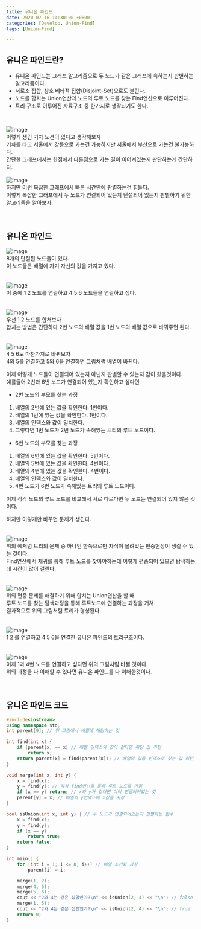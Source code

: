 ```yaml
---
title: 유니온 파인드
date: 2020-07-16 14:30:00 +0800
categories: [Develop, Union-Find]
tags: [Union-Find]

---
```


## 유니온 파인드란?  
- 유니온 파인드는 그래프 알고리즘으로 두 노드가 같은 그래프에 속하는지 판별하는 알고리즘이다.  
- 서로소 집합, 상호 베타적 집합(Disjoint-Set)으로도 불린다.  
- 노드를 합치는 Union연산과 노드의 루트 노드를 찾는 Find연산으로 이루어진다.  
- 트리 구조로 이루어진 자료구조 중 한가지로 생각되기도 한다.  
<br>

![image](/assets/img/postImg/unoin-find/unionfind01.png)  
이렇게 생긴 기차 노선이 있다고 생각해보자  
기차를 타고 서울에서 강릉으로 가는건 가능하지만 서울에서 부산으로 가는건 불가능하다.  
간단한 그래프에서는 한점에서 다른점으로 가는 길이 이어져있는지 판단하는게 간단하다.  
<br>
![image](/assets/img/postImg/unoin-find/unionfind02.png)  
하지만 이런 복잡한 그래프에서 빠른 시간안에 판별하는건 힘들다.  
이렇게 복잡한 그래프에서 두 노드가 연결되어 있는지 단절되어 있는지 판별하기 위한 알고리즘을 알아보자.  
<br><br>

## 유니온 파인드  
![image](/assets/img/postImg/unoin-find/unionfind03.png)  
8개의 단절된 노드들이 있다.  
이 노드들은 배열에 자기 자신의 값을 가지고 있다.  
<br><br>
![image](/assets/img/postImg/unoin-find/unionfind04.png)  
이 중에 1 2 노드를 연결하고 4 5 6 노드들을 연결하고 싶다.  
<br><br>
![image](/assets/img/postImg/unoin-find/unionfind05.png)  
우선 1 2 노드를 합쳐보자  
합치는 방법은 간단하다 2번 노드의 배열 값을 1번 노드의 배열 값으로 바꿔주면 된다.  
<br><br>
![image](/assets/img/postImg/unoin-find/unionfind06.png)  
4 5 6도 마찬가지로 바꿔보자  
4와 5를 연결하고 5와 6을 연결하면 그림처럼 배열이 바뀐다.  

이제 어떻게 노드들이 연결되어 있는지 아닌지 판별할 수 있는지 감이 왔을것이다.  
예를들어 2번과 6번 노드가 연결되어 있는지 확인하고 싶다면  

- 2번 노드의 부모를 찾는 과정
1. 배열의 2번에 있는 값을 확인한다. 1번이다.
2. 배열의 1번에 있는 값을 확인한다. 1번이다.
3. 배열의 인덱스와 값이 일치한다.
4. 그렇다면 1번 노드가 2번 노드가 속해있는 트리의 루트 노드이다.
 
- 6번 노드의 부모를 찾는 과정
1. 배열의 6번에 있는 값을 확인한다. 5번이다.
2. 배열의 5번에 있는 값을 확인한다. 4번이다.
3. 배열의 4번에 있는 값을 확인한다. 4번이다.
4. 배열의 인덱스와 값이 일치한다.
5. 4번 노드가 6번 노드가 속해있는 트리의 루트 노드이다.

이제 각각 노드의 루트 노드를 비교해서 서로 다르다면 두 노드는 연결되어 있지 않은 것이다.  

하지만 이렇게만 바꾸면 문제가 생긴다.  
<br><br>
![image](/assets/img/postImg/unoin-find/unionfind07.png)  
위의 예처럼 트리의 문제 중 하나인 한쪽으로만 자식이 몰려있는 편중현상이 생길 수 있는 것이다.  
Find연산에서 재귀를 통해 루트 노드를 찾아야하는데 이렇게 편중되어 있으면 탐색하는데 시간이 많이 걸린다.  
<br><br>
![image](/assets/img/postImg/unoin-find/unionfind08.png)  
위의 편중 문제를 해결하기 위해 합치는 Union연산을 할 때  
루트 노드를 찾는 탐색과정을 통해 루트노드에 연결하는 과정을 거쳐  
결과적으로 위의 그림처럼 트리가 형성된다.  
<br><br>
![image](/assets/img/postImg/unoin-find/unionfind09.png)  
1 2 를 연결하고 4 5 6을 연결한 유니온 파인드의 트리구조이다.  
<br><br>
![image](/assets/img/postImg/unoin-find/unionfind10.png)  
이제 1과 4번 노드를 연결하고 싶다면 위의 그림처럼 바뀔 것이다.  
위의 과정을 다 이해할 수 있다면 유니온 파인드를 다 이해한것이다.  
<br><br>

## 유니온 파인드 코드
```c++
#include<iostream>
using namespace std;
int parent[9]; // 위 그림에서 배열에 해당하는 것

int find(int x) {
	if (parent[x] == x) // 배열 인덱스와 값이 같다면 해당 값 리턴
		return x;
	return parent[x] = find(parent[x]); // 배열의 값을 인덱스로 갖는 값 리턴
}

void merge(int x, int y) {
	x = find(x);
	y = find(y); // 각각 find연산을 통해 루트 노드를 가짐
	if (x == y) return; // x와 y가 같다면 이미 연결되어있는 것
	parent[y] = x; // 배열의 y인덱스에 x값을 저장
}

bool isUnion(int x, int y) { // 두 노드가 연결되어있는지 판별하는 함수
	x = find(x);
	y = find(y);
	if (x == y)
		return true;
	return false;
}

int main() {
	for (int i = 1; i <= 8; i++) // 배열 초기화 과정
		parent[i] = i;

	merge(1, 2);
	merge(4, 5);
	merge(5, 6);
	cout << "2와 4는 같은 집합인가?\n" << isUnion(2, 4) << "\n"; // false
	merge(1, 5);
	cout << "2와 4는 같은 집합인가?\n" << isUnion(2, 4) << "\n"; // true
	return 0;
}
```